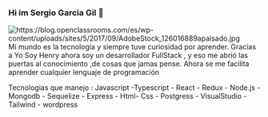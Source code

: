 ### Hi im Sergio Garcia Gil 👋
<img src="/docs/logo.png" alt="https://blog.openclassrooms.com/es/wp-content/uploads/sites/5/2017/09/AdobeStock_126016889apaisado.jpg"/>
Mi mundo es la tecnología y siempre tuve curiosidad por aprender. Gracias a Yo Soy Henry ahora soy un desarrollador FullStack , y eso me abrió las puertas al conocimiento ,de cosas que jamas pense.  Ahora se me facilita aprender cualquier lenguaje de programación

Tecnologias que manejo : Javascript -Typescript - React - Redux - Node.js - Mongodb - Sequelize - Express - Html- Css - Postgress - VisualStudio - Tailwind - wordpress 
                         

<!--
**SergioGarciaGil/SergioGarciaGil** is a ✨ _special_ ✨ repository because its `README.md` (this file) appears on your GitHub profile.

Here are some ideas to get you started:

- 🔭 I’m currently working on ...
- 🌱 I’m currently learning ...
- 👯 I’m looking to collaborate on ...
- 🤔 I’m looking for help with ...
- 💬 Ask me about ...
- 📫 How to reach me: ...
- 😄 Pronouns: ...
- ⚡ Fun fact: ...
-->
